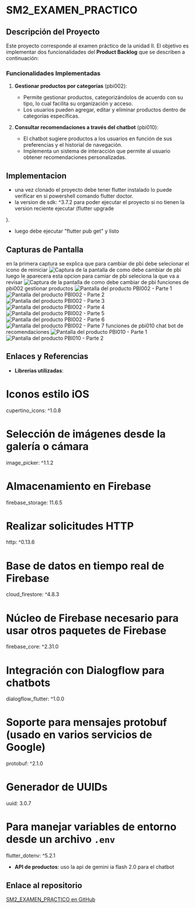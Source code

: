 # SM2_EXAMEN_PRACTICO

## Descripción del Proyecto

Este proyecto corresponde al examen práctico de la unidad II. El objetivo es implementar dos funcionalidades del **Product Backlog** que se describen a continuación:

### Funcionalidades Implementadas

1. **Gestionar productos por categorías** (pbi002): 
   - Permite gestionar productos, categorizándolos de acuerdo con su tipo, lo cual facilita su organización y acceso.
   - Los usuarios pueden agregar, editar y eliminar productos dentro de categorías específicas.

2. **Consultar recomendaciones a través del chatbot** (pbi010):
   - El chatbot sugiere productos a los usuarios en función de sus preferencias y el historial de navegación.
   - Implementa un sistema de interacción que permite al usuario obtener recomendaciones personalizadas.
## Implementacion
- una vez clonado el proyecto debe tener flutter instalado lo puede verificar en si powershell comando flutter doctor.
- la version de sdk: ^3.7.2 para poder ejecutar el proyecto si no tienen la version reciente ejecutar (flutter upgrade

).
- luego debe ejecutar "flutter pub get" y listo 
## Capturas de Pantalla
en la primera captura se explica que para cambiar de pbi debe selecionar el icono de reiniciar 
![Captura de la pantalla de como debe cambiar de pbi](imagenes_exu2/1.png)
luego le aparecera esta opcion para camiar de pbi seleciona la que va a revisar
![Captura de la pantalla de como debe cambiar de pbi](imagenes_exu2/2.png)
funciones de pbi002 gestionar productos 
![Pantalla del producto PBI002 - Parte 1](imagenes_exu2/pbi002_1.png)
![Pantalla del producto PBI002 - Parte 2](imagenes_exu2/pbi002_2.png)
![Pantalla del producto PBI002 - Parte 3](imagenes_exu2/pbi002_3.png)
![Pantalla del producto PBI002 - Parte 4](imagenes_exu2/pbi002_4.png)
![Pantalla del producto PBI002 - Parte 5](imagenes_exu2/pbi002_5.png)
![Pantalla del producto PBI002 - Parte 6](imagenes_exu2/pbi002_6.png)
![Pantalla del producto PBI002 - Parte 7](imagenes_exu2/pbi002_7.png)
funciones de pbi010 chat bot de recomendaciones
![Pantalla del producto PBI010 - Parte 1](imagenes_exu2/pbi010_1.png)
![Pantalla del producto PBI010 - Parte 2](imagenes_exu2/pbi010_2.png)

## Enlaces y Referencias

- **Librerías utilizadas**:
# Iconos estilo iOS
  cupertino_icons: ^1.0.8

  # Selección de imágenes desde la galería o cámara
  image_picker: ^1.1.2

  # Almacenamiento en Firebase
  firebase_storage: 11.6.5

  # Realizar solicitudes HTTP
  http: ^0.13.6

  # Base de datos en tiempo real de Firebase
  cloud_firestore: ^4.8.3

  # Núcleo de Firebase necesario para usar otros paquetes de Firebase
  firebase_core: ^2.31.0

  # Integración con Dialogflow para chatbots
  dialogflow_flutter: ^1.0.0

  # Soporte para mensajes protobuf (usado en varios servicios de Google)
  protobuf: ^2.1.0

  # Generador de UUIDs
  uuid: 3.0.7

  # Para manejar variables de entorno desde un archivo `.env`
  flutter_dotenv: ^5.2.1
  
- **API de productos**:
   uso la api de gemini ia flash 2.0 para el chatbot

## Enlace al repositorio

[SM2_EXAMEN_PRACTICO en GitHub](https://github.com/jesushuallpa/SM2_EXAMEN_PRACTICO)
